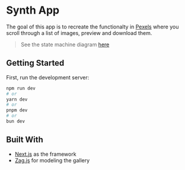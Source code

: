 # Synth App

The goal of this app is to recreate the functionalty in [Pexels](https://www.pexels.com/) where you scroll through a list of images, preview and download them.

> See the state machine diagram [here](https://stately.ai/registry/editor/ea8c0f61-7013-449c-9294-1ca08dc32792?machineId=6904225e-a217-4dd6-85a7-00cc989aad87&mode=design)

## Getting Started

First, run the development server:

```bash
npm run dev
# or
yarn dev
# or
pnpm dev
# or
bun dev
```

## Built With

- [Next.js](https://nextjs.org/) as the framework
- [Zag.js](https://zagjs.com/) for modeling the gallery

